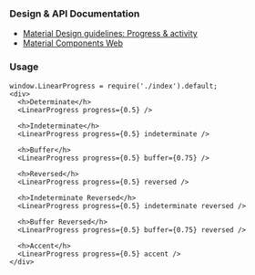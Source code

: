 ### Design & API Documentation

- [Material Design guidelines: Progress & activity](https://material.io/guidelines/components/progress-activity.html)
- [Material Components Web](https://material.io/components/web/catalog/linear-progress/)

### Usage

```
window.LinearProgress = require('./index').default;
<div>
  <h>Determinate</h>
  <LinearProgress progress={0.5} />

  <h>Indeterminate</h>
  <LinearProgress progress={0.5} indeterminate />

  <h>Buffer</h>
  <LinearProgress progress={0.5} buffer={0.75} />

  <h>Reversed</h>
  <LinearProgress progress={0.5} reversed />

  <h>Indeterminate Reversed</h>
  <LinearProgress progress={0.5} indeterminate reversed />

  <h>Buffer Reversed</h>
  <LinearProgress progress={0.5} buffer={0.75} reversed />

  <h>Accent</h>
  <LinearProgress progress={0.5} accent />
</div>
```